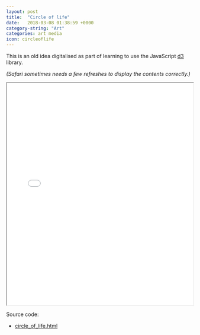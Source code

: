 ```yaml
---
layout: post
title:  "Circle of life"
date:   2018-03-08 01:38:59 +0000
category-string: "Art"
categories: art media
icon: circleoflife
---
```


This is an old idea digitalised as part of learning to use the JavaScript [d3](https://d3js.org) library.

_(Safari sometimes needs a few refreshes to display the contents correctly.)_

<div style="margin:auto;">
<iframe width="100%" height="600px" src="/assets/circle_of_life.html" scrolling="no"></iframe>
</div>


Source code:
- [circle_of_life.html](/assets/circle_of_life.html)
